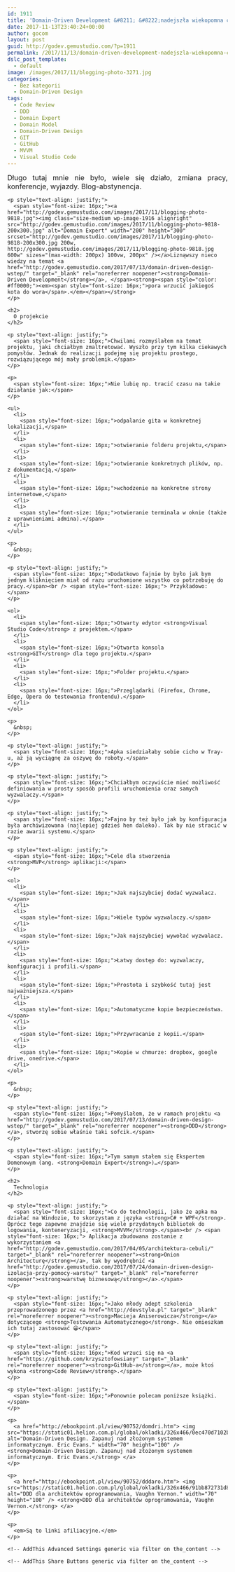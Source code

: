 ```yaml
---
id: 1911
title: 'Domain-Driven Development &#8211; &#8222;nadejszła wiekopomna chłiła&#8221;'
date: 2017-11-13T23:40:24+00:00
author: gocom
layout: post
guid: http://godev.gemustudio.com/?p=1911
permalink: /2017/11/13/domain-driven-development-nadejszla-wiekopomna-chliala/
dslc_post_template:
  - default
image: /images/2017/11/blogging-photo-3271.jpg
categories:
  - Bez kategorii
  - Domain-Driven Design
tags:
  - Code Review
  - DDD
  - Domain Expert
  - Domain Model
  - Domain-Driven Design
  - GIT
  - GitHub
  - MVVM
  - Visual Studio Code
---
```

<div id="dslc-theme-content">
  <div id="dslc-theme-content-inner">
    <p style="text-align: justify;">
      <span style="font-size: 16px;">Długo tutaj mnie nie było, wiele się działo, zmiana pracy, konferencje, wyjazdy. Blog-abstynencja.</span>
    </p>
    
    <p style="text-align: justify;">
      <span style="font-size: 16px;"><a href="http://godev.gemustudio.com/images/2017/11/blogging-photo-9818.jpg"><img class="size-medium wp-image-1916 alignright" src="http://godev.gemustudio.com/images/2017/11/blogging-photo-9818-200x300.jpg" alt="Domain Expert" width="200" height="300" srcset="http://godev.gemustudio.com/images/2017/11/blogging-photo-9818-200x300.jpg 200w, http://godev.gemustudio.com/images/2017/11/blogging-photo-9818.jpg 600w" sizes="(max-width: 200px) 100vw, 200px" /></a>Liznąwszy nieco wiedzy na temat <a href="http://godev.gemustudio.com/2017/07/13/domain-driven-design-wstep/" target="_blank" rel="noreferrer noopener"><strong>Domain-Driven Development</strong></a>, </span><strong><span style="color: #ff0000;"><em><span style="font-size: 16px;">pora wrzucić jakiegoś kota do wora</span>.</em></span></strong>
    </p>
    
    <h2>
      O projekcie
    </h2>
    
    <p style="text-align: justify;">
      <span style="font-size: 16px;">Chwilami rozmyślałem na temat projektu, jaki chciałbym zmaltretować. Wyszło przy tym kilka ciekawych pomysłów. Jednak do realizacji podejmę się projektu prostego, rozwiązującego mój mały problemik.</span>
    </p>
    
    <p>
      <span style="font-size: 16px;">Nie lubię np. tracić czasu na takie działanie jak:</span>
    </p>
    
    <ul>
      <li>
        <span style="font-size: 16px;">odpalanie gita w konkretnej lokalizacji,</span>
      </li>
      <li>
        <span style="font-size: 16px;">otwieranie folderu projektu,</span>
      </li>
      <li>
        <span style="font-size: 16px;">otwieranie konkretnych plików, np. z dokumentacją,</span>
      </li>
      <li>
        <span style="font-size: 16px;">wchodzenie na konkretne strony internetowe,</span>
      </li>
      <li>
        <span style="font-size: 16px;">otwieranie terminala w oknie (także z uprawnieniami admina).</span>
      </li>
    </ul>
    
    <p>
      &nbsp;
    </p>
    
    <p style="text-align: justify;">
      <span style="font-size: 16px;">Dodatkowo fajnie by było jak bym jednym kliknięciem miał od razu uruchomione wszystko co potrzebuję do pracy.</span><br /> <span style="font-size: 16px;"> Przykładowo:</span>
    </p>
    
    <ol>
      <li>
        <span style="font-size: 16px;">Otwarty edytor <strong>Visual Studio Code</strong> z projektem.</span>
      </li>
      <li>
        <span style="font-size: 16px;">Otwarta konsola <strong>GIT</strong> dla tego projektu.</span>
      </li>
      <li>
        <span style="font-size: 16px;">Folder projektu.</span>
      </li>
      <li>
        <span style="font-size: 16px;">Przeglądarki (Firefox, Chrome, Edge, Opera do testowania frontendu).</span>
      </li>
    </ol>
    
    <p>
      &nbsp;
    </p>
    
    <p style="text-align: justify;">
      <span style="font-size: 16px;">Apka siedziałaby sobie cicho w Tray-u, aż ją wyciągnę za oszywę do roboty.</span>
    </p>
    
    <p style="text-align: justify;">
      <span style="font-size: 16px;">Chciałbym oczywiście mieć możliwość definiowania w prosty sposób profili uruchomienia oraz samych wyzwalaczy.</span>
    </p>
    
    <p style="text-align: justify;">
      <span style="font-size: 16px;">Fajno by też było jak by konfiguracja była archiwizowana (najlepiej gdzieś hen daleko). Tak by nie stracić w razie awarii systemu.</span>
    </p>
    
    <p style="text-align: justify;">
      <span style="font-size: 16px;">Cele dla stworzenia <strong>MVP</strong> aplikacji:</span>
    </p>
    
    <ol>
      <li>
        <span style="font-size: 16px;">Jak najszybciej dodać wyzwalacz.</span>
      </li>
      <li>
        <span style="font-size: 16px;">Wiele typów wyzwalaczy.</span>
      </li>
      <li>
        <span style="font-size: 16px;">Jak najszybciej wywołać wyzwalacz.</span>
      </li>
      <li>
        <span style="font-size: 16px;">Łatwy dostęp do: wyzwalaczy, konfiguracji i profili.</span>
      </li>
      <li>
        <span style="font-size: 16px;">Prostota i szybkość tutaj jest najważniejsza.</span>
      </li>
      <li>
        <span style="font-size: 16px;">Automatyczne kopie bezpieczeństwa.</span>
      </li>
      <li>
        <span style="font-size: 16px;">Przywracanie z kopii.</span>
      </li>
      <li>
        <span style="font-size: 16px;">Kopie w chmurze: dropbox, google drive, onedrive.</span>
      </li>
    </ol>
    
    <p>
      &nbsp;
    </p>
    
    <p style="text-align: justify;">
      <span style="font-size: 16px;">Pomyślałem, że w ramach projektu <a href="http://godev.gemustudio.com/2017/07/13/domain-driven-design-wstep/" target="_blank" rel="noreferrer noopener"><strong>DDD</strong></a>, stworzę sobie właśnie taki sofcik.</span>
    </p>
    
    <p style="text-align: justify;">
      <span style="font-size: 16px;">Tym samym stałem się Ekspertem Domenowym (ang. <strong>Domain Expert</strong>)…</span>
    </p>
    
    <h2>
      Technologia
    </h2>
    
    <p style="text-align: justify;">
      <span style="font-size: 16px;">Co do technologii, jako że apka ma działać na Windozie, to skorzystam z języka <strong>C# + WPF</strong>. Oprócz tego zapewne znajdzie się wiele przydatnych bibliotek do logowania, konteneryzacji, <strong>MVVM</strong>.</span><br /> <span style="font-size: 16px;"> Aplikacja zbudowana zostanie z wykorzystaniem <a href="http://godev.gemustudio.com/2017/04/05/architektura-cebuli/" target="_blank" rel="noreferrer noopener"><strong>Onion Architecturę</strong></a>, tak by wyodrębnić <a href="http://godev.gemustudio.com/2017/07/24/domain-driven-design-izolacja-przy-pomocy-warstw/" target="_blank" rel="noreferrer noopener"><strong>warstwę biznesową</strong></a>.</span>
    </p>
    
    <p style="text-align: justify;">
      <span style="font-size: 16px;">Jako młody adept szkolenia przeprowadzonego przez <a href="http://devstyle.pl" target="_blank" rel="noreferrer noopener"><strong>Macieja Aniserowicza</strong></a> dotyczącego <strong>Testowania Automatycznego</strong>. Nie omieszkam ich tutaj zastosować 😀</span>
    </p>
    
    <p style="text-align: justify;">
      <span style="font-size: 16px;">Kod wrzuci się na <a href="https://github.com/krzysztofowsiany" target="_blank" rel="noreferrer noopener"><strong>GitHub-a</strong></a>, może ktoś wykona <strong>Code Review</strong>.</span>
    </p>
    
    <p style="text-align: justify;">
      <span style="font-size: 16px;">Ponownie polecam poniższe książki.</span>
    </p>
    
    <p>
      <a href="http://ebookpoint.pl/view/90752/domdri.htm"> <img src="https://static01.helion.com.pl/global/okladki/326x466/0ec470d7102b93516012ee4849dc3a41,domdri.jpg" alt="Domain-Driven Design. Zapanuj nad złożonym systemem informatycznym. Eric Evans." width="70" height="100" /> <strong>Domain-Driven Design. Zapanuj nad złożonym systemem informatycznym. Eric Evans.</strong> </a>
    </p>
    
    <p>
      <a href="http://ebookpoint.pl/view/90752/dddaro.htm"> <img src="https://static01.helion.com.pl/global/okladki/326x466/91bb872731d822a7c801afc2b4e9b8cc,dddaro.jpg" alt="DDD dla architektów oprogramowania, Vaughn Vernon." width="70" height="100" /> <strong>DDD dla architektów oprogramowania, Vaughn Vernon.</strong> </a>
    </p>
    
    <p>
      <em>Są to linki afiliacyjne.</em>
    </p>
    
    <!-- AddThis Advanced Settings generic via filter on the_content -->
    
    <!-- AddThis Share Buttons generic via filter on the_content -->
  </div>
</div>